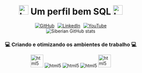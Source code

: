 <div style="display: flex; flex-direction: column; align-items: center; justify-content: center; height: 100vh;">
  <h1>   <div style="display: inline-block;">
  <img alt="html5" src="https://media3.giphy.com/media/KeUoFXwyzOksZrJ6D6/giphy.webp?cid=ecf05e47lnw97qmsthzozfj4vl75pq0p0w1yxe7jjh2ti8fn&ep=v1_gifs_related&rid=giphy.webp&ct=s" style="width: 30px; height: auto;" />
   Um perfil bem SQL 
         <div style="display: inline-block;">
  <img alt="html5" src="https://media3.giphy.com/media/KeUoFXwyzOksZrJ6D6/giphy.webp?cid=ecf05e47lnw97qmsthzozfj4vl75pq0p0w1yxe7jjh2ti8fn&ep=v1_gifs_related&rid=giphy.webp&ct=s" style="width: 30px; height: auto; transform: scaleX(1)" />
  </h1>
  
  <div style="display: flex; flex-direction: row;">
    <a href="https://github.com/siberiandragon" style="margin-right: 10px;">
      <img alt="GitHub" src="https://img.shields.io/badge/GitHub-100000?style=for-the-badge&logo=github&logoColor=white" />
    </a>
    <a href="https://www.linkedin.com/in/felipe-santana-0559781b1/" style="margin-right: 10px;">
      <img alt="LinkedIn" src="https://img.shields.io/badge/LinkedIn-0077B5?style=for-the-badge&logo=linkedin&logoColor=white" />
    </a>
    <a href="https://www.youtube.com/watch?v=dQw4w9WgXcQ">
      <img alt="YouTube" src="https://img.shields.io/badge/YouTube-FF0000?style=for-the-badge&logo=youtube&logoColor=white" />
    </a>
  </div>

  <img alt="Siberian GitHub stats" src="https://github-readme-stats.vercel.app/api?username=siberiandragon&show_icons=true&theme=radical" />

  ### 💻 Criando e otimizando os ambientes de trabalho 💻

  <div style="display: inline-block;">
  <img alt="html5" src="https://camo.githubusercontent.com/63abdc3407ab5749a6fa046151ee56433f7922da540e1aa8d3b5795200dde75f/68747470733a2f2f6f63746f6465782e6769746875622e636f6d2f696d616765732f6461667470756e6b746f6361742d6775792e676966" style="width: 40px; height: auto;" />
    <img alt="html5" src="https://img.shields.io/badge/Python-14354C?style=for-the-badge&logo=python&logoColor=white" />
    <img alt="html5" src="https://img.shields.io/badge/MySQL-00000F?style=for-the-badge&logo=mysql&logoColor=white" />
    <img alt="html5" src="https://img.shields.io/badge/Oracle-F80000?style=for-the-badge&logo=oracle&logoColor=black" />
    <img alt="html5" src="https://camo.githubusercontent.com/63abdc3407ab5749a6fa046151ee56433f7922da540e1aa8d3b5795200dde75f/68747470733a2f2f6f63746f6465782e6769746875622e636f6d2f696d616765732f6461667470756e6b746f6361742d6775792e676966" style="width: 40px; height: auto;" />   
  </div>
</div>

![Top Langs](https://github-readme-stats.vercel.app/api/top-langs/?username=siberiandragon&layout=compact)
